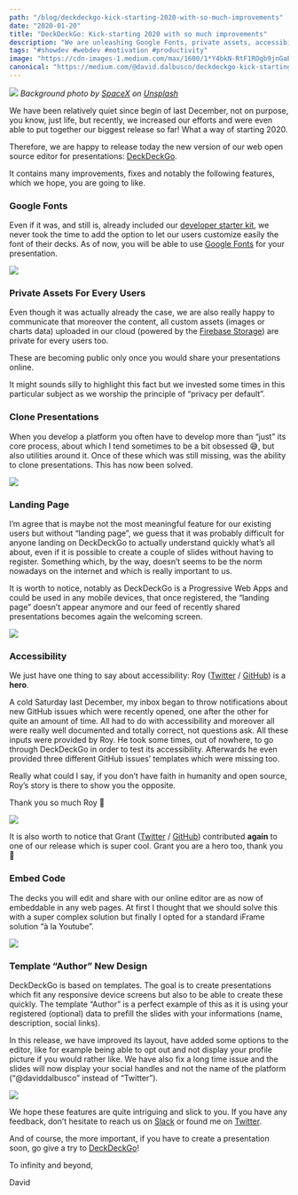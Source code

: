 ```yaml
---
path: "/blog/deckdeckgo-kick-starting-2020-with-so-much-improvements"
date: "2020-01-20"
title: "DeckDeckGo: Kick-starting 2020 with so much improvements"
description: "We are unleashing Google Fonts, private assets, accessibility improvements and many new features in our web open source editor for presentations."
tags: "#showdev #webdev #motivation #productivity"
image: "https://cdn-images-1.medium.com/max/1600/1*Y4bkN-RtF1ROgb9jnGaE4g.png"
canonical: "https://medium.com/@david.dalbusco/deckdeckgo-kick-starting-2020-with-so-much-improvements-2e5f5636f881"
---
```


![](https://cdn-images-1.medium.com/max/1600/1*Y4bkN-RtF1ROgb9jnGaE4g.png)
*Background photo by [SpaceX](https://unsplash.com/@spacex?utm_source=unsplash&utm_medium=referral&utm_content=creditCopyText) on [Unsplash](https://unsplash.com/?utm_source=unsplash&utm_medium=referral&utm_content=creditCopyText)*

We have been relatively quiet since begin of last December, not on purpose, you know, just life, but recently, we increased our efforts and were even able to put together our biggest release so far! What a way of starting 2020.

Therefore, we are happy to release today the new version of our web open source editor for presentations: [DeckDeckGo](https://deckdeckgo.com).

It contains many improvements, fixes and notably the following features, which we hope, you are going to like.

### Google Fonts

Even if it was, and still is,  already included our [developer starter kit](https://docs.deckdeckgo.com), we never took the time to add the option to let our users customize easily the font of their decks. As of now, you will be able to use [Google Fonts](https://fonts.google.com) for your presentation.

![](https://cdn-images-1.medium.com/max/1600/1*U4Uc7u26qI7Seutz1ITlqQ.gif)

### Private Assets For Every Users

Even though it was actually already the case, we are also really happy to communicate that moreover the content, all custom assets (images or charts data) uploaded in our cloud (powered by the [Firebase Storage](https://firebase.google.com/docs/storage)) are private for every users too.

These are becoming public only once you would share your presentations online.

It might sounds silly to highlight this fact but we invested  some times in this particular subject as we worship the principle of “privacy per default”.

### Clone Presentations

When you develop a platform you often have to develop more than “just” its core process, about which I tend sometimes to be a bit obsessed 😅, but also utilities around it. Once of these which was still missing, was the ability to clone presentations. This has now been solved.

![](https://cdn-images-1.medium.com/max/1600/1*1CgaF2DzIeI1OK25f8Y-qg.gif)

### Landing Page

I’m agree that is maybe not the most meaningful feature for our existing users but without “landing page”, we guess that it was probably difficult for anyone landing on DeckDeckGo to actually understand quickly what’s all about, even if it is possible to create a couple of slides without having to register. Something which, by the way, doesn’t seems to be the norm nowadays on the internet and which is  really important to us.

It is worth to notice, notably as DeckDeckGo is a Progressive Web Apps and could be used in any mobile devices, that once registered, the “landing page” doesn’t appear anymore and our feed of recently shared presentations becomes again the welcoming screen.

![](https://cdn-images-1.medium.com/max/1600/1*AHvgqdYhGiNjNFgshMsLyw.gif)

### Accessibility

We just have one thing to say about accessibility: Roy ([Twitter](https://twitter.com/donroyco) / [GitHub](https://github.com/donroyco)) is a **hero**.

A cold Saturday last December, my inbox began to throw notifications about new GitHub issues which were recently opened, one after the other for quite an amount of time. All had to do with accessibility and moreover all were really well documented and totally correct, not questions ask. All these inputs were provided by Roy. He took some times, out of nowhere, to go through DeckDeckGo in order to test its accessibility. Afterwards he even provided three different GitHub issues’ templates which were missing too.

Really what could I say, if you don’t have faith in humanity and open source, Roy’s story is there to show you the opposite.

Thank you so much Roy 🙏

![](https://cdn-images-1.medium.com/max/1600/1*mgg66qja7oR8xi9kxtQMdA.gif)

It is also worth to notice that Grant ([Twitter](https://twitter.com/gherman1990) / [GitHub](https://github.com/grantlouisherman)) contributed **again** to one of our release which is super cool. Grant you are a hero too, thank you 🙏

### Embed Code

The decks you will edit and share with our online editor are as now of embeddable in any web pages. At first I thought that we should solve this with a super complex solution but finally I opted for a standard iFrame solution “à la Youtube”.

![](https://cdn-images-1.medium.com/max/1600/1*luu29-ONP3EAumNue6opKA.gif)

### Template “Author” New Design

DeckDeckGo is based on templates. The goal is to create presentations which fit any responsive device screens but also to be able to create these quickly. The template “Author” is a perfect example of this as it is using your registered (optional) data to prefill the slides with your informations (name, description, social links).

In this release, we have improved its layout, have added some options to the editor, like for example being able to opt out and not display your profile picture if you would rather like. We have also fix a long time issue and the slides will now display your social handles and not the name of the platform (“@daviddalbusco” instead of “Twitter”).

![](https://cdn-images-1.medium.com/max/1600/1*OS2ouBoXzZOFOQzWCRUYkw.gif)

We hope these features are quite intriguing and slick to you.  If you have any feedback, don’t hesitate to reach us on [Slack](https://join.slack.com/t/deckdeckgo/shared_invite/enQtNzM0NjMwOTc3NTI0LTBlNmFhODNhYmRkMWUxZmU4ZTQ2MDJiNjlmYWZiODNjMDU5OGRjYThlZmZjMTc5YmQ3MzUzMDlhMzk0ZDgzMDY) or found me on [Twitter](https://twitter.com/daviddalbusco).

And of course, the more important, if you have to create a presentation soon, go give a try to [DeckDeckGo](https://deckdeckgo.com)!

To infinity and beyond,

David
